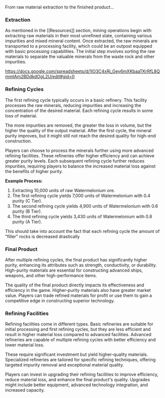 From raw material extraction to the finished product...
### Extraction

As mentioned in the [[Resources]] section, mining operations begin with extracting raw materials in their most unrefined state, containing various impurities and mixed mineral content. Once extracted, the raw minerals are transported to a processing facility, which could be an outpost equipped with basic processing capabilities. The initial step involves sorting the raw materials to separate the valuable minerals from the waste rock and other impurities.

https://docs.google.com/spreadsheets/d/1lO3C4xRj_Gey6mXKbaaTKrRfL8QmmtAm2BDdkdOgL2U/edit#gid=0
### Refining Cycles

The first refining cycle typically occurs in a basic refinery. This facility processes the raw minerals, reducing impurities and increasing the concentration of the desired material. Each refining cycle results in some loss of material. 

The more impurities are removed, the greater the loss in volume, but the higher the quality of the output material. After the first cycle, the mineral purity improves, but it might still not reach the desired quality for high-end construction.

Players can choose to process the minerals further using more advanced refining facilities. These refineries offer higher efficiency and can achieve greater purity levels. Each subsequent refining cycle further reduces impurities, requiring players to balance the increased material loss against the benefits of higher purity.

**Example Process:**

1. Extracting 10,000 units of raw Watermelonium ore.
2. The first refining cycle yields 7,000 units of Watermelonium with 0.4 purity (C Tier).
3. The second refining cycle yields 4,900 units of Watermelonium with 0.6 purity (B Tier).
4. The third refining cycle yields 3,430 units of Watermelonium with 0.8 purity (A Tier).

This should take into account the fact that each refining cycle the amount of "filler" rocks is decreased drastically

### Final Product

After multiple refining cycles, the final product has significantly higher purity, enhancing its attributes such as strength, conductivity, or durability. High-purity materials are essential for constructing advanced ships, weapons, and other high-performance items. 

The quality of the final product directly impacts its effectiveness and efficiency in the game. Higher-purity materials also have greater market value. Players can trade refined materials for profit or use them to gain a competitive edge in constructing superior technology.
### Refining Facilities

Refining facilities come in different types. Basic refineries are suitable for initial processing and first refining cycles, but they are less efficient and result in higher material loss compared to advanced facilities. Advanced refineries are capable of multiple refining cycles with better efficiency and lower material loss. 

These require significant investment but yield higher-quality materials. Specialized refineries are tailored for specific refining techniques, offering targeted impurity removal and exceptional material quality.

Players can invest in upgrading their refining facilities to improve efficiency, reduce material loss, and enhance the final product's quality. Upgrades might include better equipment, advanced technology integration, and increased capacity.